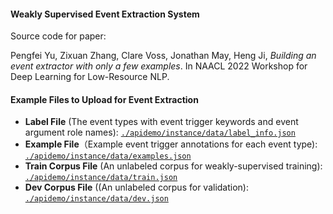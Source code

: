 #### Weakly Supervised Event Extraction System
Source code for paper: 

Pengfei Yu, Zixuan Zhang, Clare Voss, Jonathan May, Heng Ji, *Building an event extractor with only a few examples*. In NAACL 2022 Workshop for Deep Learning for Low-Resource NLP.

#### Example Files to Upload for Event Extraction
+ **Label File** (The event types with event trigger keywords and event argument role names): [`./apidemo/instance/data/label_info.json`](https://github.com/zhangzx-uiuc/event-extractor-ui/blob/96124b5059138e27649461b133f69b6e52b7b8e0/apidemo/instance/data/label_info.json)
+ **Example File**（Example event trigger annotations for each event type): [`./apidemo/instance/data/examples.json`](https://github.com/zhangzx-uiuc/event-extractor-ui/blob/96124b5059138e27649461b133f69b6e52b7b8e0/apidemo/instance/data/examples.json)
+ **Train Corpus File** (An unlabeled corpus for weakly-supervised training): [`./apidemo/instance/data/train.json`](https://github.com/zhangzx-uiuc/event-extractor-ui/blob/96124b5059138e27649461b133f69b6e52b7b8e0/apidemo/instance/data/train.json)
+ **Dev Corpus File** ((An unlabeled corpus for validation): [`./apidemo/instance/data/dev.json`](https://github.com/zhangzx-uiuc/event-extractor-ui/blob/96124b5059138e27649461b133f69b6e52b7b8e0/apidemo/instance/data/dev.json)
